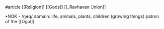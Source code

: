 #article 
[[Religion]]
[[Gods]]
[[_Ravhavan Union]]

•NOK - /ŋɵq/
domain: life, animals, plants, children (growing things)
patron of the [[Ogol]]